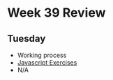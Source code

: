 # Week 39 Review

## Tuesday

* Working process
* [Javascript Exercises](https://github.com/Kornvalles/3-Semester/blob/master/u39/24-09-2019/Javascript_exercises.js)
* N/A